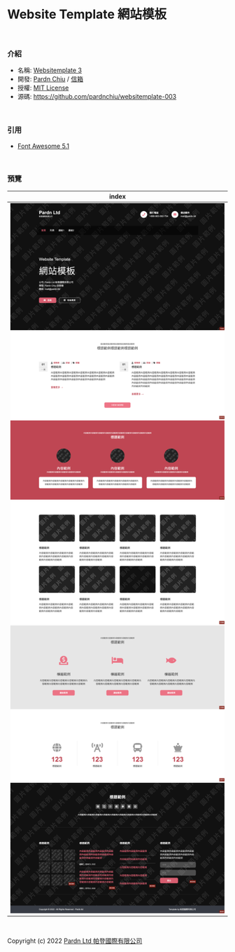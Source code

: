 # Website Template 網站模板

<br>

### 介紹

- 名稱: [Websitemplate 3](https://pardnchiu.github.io/websitemplate-003/)
- 開發: [Pardn Chiu](https://facebook.com/chiuchingwei) / [信箱](mailto:chiuchingwei@icloud.com)
- 授權: [MIT License](./LICENSE)
- 源碼: https://github.com/pardnchiu/websitemplate-003

<br>

### 引用

- [Font Awesome 5.1](https://fontawesome.com)

<br>

### 預覽

| index |
|---|
| ![T003](./preview/T003.png) ![C012](./preview/C012.png) ![C010](./preview/C010.png) ![C008](./preview/C008.png) ![C009](./preview/C009.png) ![C011](./preview/C011.png) ![B003](./preview/B003.png) |

<br>

Copyright (c) 2022 [Pardn Ltd 帕登國際有限公司](https://facebook.com/pardnltd)
